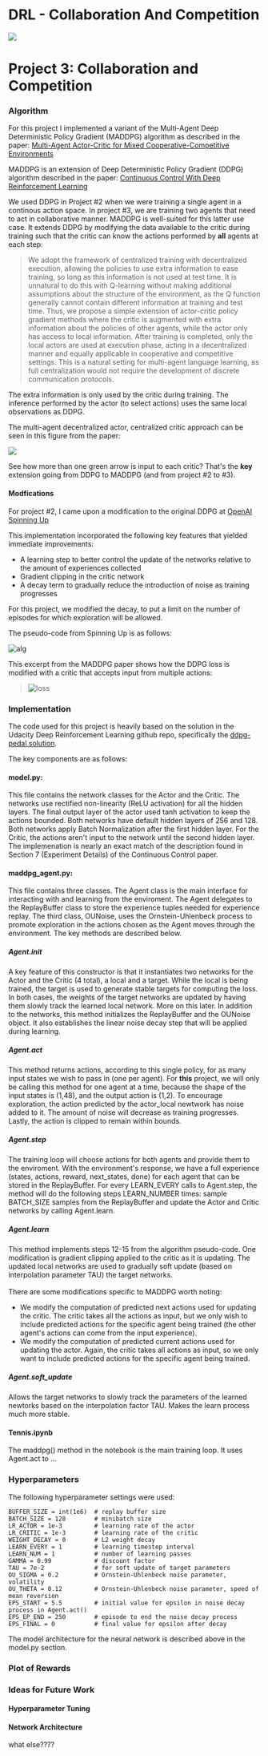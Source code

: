 # DRL - Collaboration And Competition

[//]: # (Image References)

![](./tennis.png)

# Project 3: Collaboration and Competition

### Algorithm

For this project I implemented a variant of the Multi-Agent Deep Deterministic Policy Gradient (MADDPG) algorithm as described in the paper: [Multi-Agent Actor-Critic for Mixed
Cooperative-Competitive Environments](https://proceedings.neurips.cc/paper/2017/file/68a9750337a418a86fe06c1991a1d64c-Paper.pdf)

MADDPG is an extension of Deep Deterministic Policy Gradient (DDPG) algorithm described in the paper: [Continuous Control With Deep Reinforcement Learning](https://arxiv.org/abs/1509.02971)

We used DDPG in Project #2 when we were training a single agent in a continous action space.  In project #3, we are training two agents that need to act in collaborative manner.  MADDPG is well-suited for this latter use case.  It extends DDPG by modifying the data available to the critic during training such that the critic can know the actions performed by <b>all</b> agents at each step:

> We adopt the framework of centralized training with decentralized execution, allowing the policies
> to use extra information to ease training, so long as this information is not used at test time. It is
> unnatural to do this with Q-learning without making additional assumptions about the structure of the
> environment, as the Q function generally cannot contain different information at training and test
> time. Thus, we propose a simple extension of actor-critic policy gradient methods where the critic is
> augmented with extra information about the policies of other agents, while the actor only has access
> to local information. After training is completed, only the local actors are used at execution phase,
> acting in a decentralized manner and equally applicable in cooperative and competitive settings. This
> is a natural setting for multi-agent language learning, as full centralization would not require the
> development of discrete communication protocols.

The extra information is only used by the critic during training.  The inference performed by the actor (to select actions) uses the same local observations as DDPG.  

The multi-agent decentralized actor, centralized critic approach can be seen in this figure from the paper:

![](./multi-agent-actor-critic.png)

See how more than one green arrow is input to each critic?  That's the <b>key</b> extension going from DDPG to MADDPG (and from project #2 to #3).

#### Modfications

For project #2, I came upon a modification to the original DDPG at [OpenAI Spinning Up](https://spinningup.openai.com/en/latest/algorithms/ddpg.html)

This implementation incorporated the following key features that yielded immediate improvements:
* A learning step to better control the update of the networks relative to the amount of experiences collected
* Gradient clipping in the critic network
* A decay term to gradually reduce the introduction of noise as training progresses

For this project, we modified the decay, to put a limit on the number of episodes for which exploration will be allowed.

The pseudo-code from Spinning Up is as follows:

![alg](SpinningUp-Alg.png)

This excerpt from the MADDPG paper shows how the DDPG loss is modified with a critic that accepts input from multiple actions:


> ![loss](MADDPG-loss.png)




### Implementation

The code used for this project is heavily based on the solution in the Udacity Deep Reinforcement Learning github repo, specifically the [ddpg-pedal solution](https://github.com/udacity/deep-reinforcement-learning/tree/master/ddpg-bipedal).

The key components are as follows:

#### model.py:
This file contains the network classes for the Actor and the Critic.  The networks use rectified non-linearity (ReLU activation) for all the hidden layers.  The final output layer of the actor used tanh activation to keep the actions bounded.  Both networks have default hidden layers of 256 and 128.  Both networks apply Batch Normalization after the first hidden layer.  For the Critic, the actions aren't input to the network until the second hidden layer.  The implemenation is nearly an exact match of the description found in Section 7 (Experiment Details) of the Continuous Control paper.

#### maddpg_agent.py:
This file contains three classes.  The Agent class is the main interface for interacting with and learning from the enviroment.  The Agent delegates to the ReplayBuffer class to store the experience tuples needed for experience replay.  The third class, OUNoise, uses the Ornstein-Uhlenbeck process to promote exploration in the actions chosen as the Agent moves through the environment.  The key methods are described below.

##### Agent.__init__
A key feature of this constructor is that it instantiates two networks for the Actor and the Critic (4 total), a local and a target.  While the local is being trained, the target is used to generate stable targets for computing the loss.  In both cases, the weights of the target networks are updated by having them slowly track the learned local network.  More on this later.  In addition to the networks, this method initializes the ReplayBuffer and the OUNoise object.  It also establishes the linear noise decay step that will be applied during learning.
##### Agent.act
This method returns actions, according to this single policy, for as many input states we wish to pass in (one per agent).  For <b>this</b> project, we will only be calling this method for one agent at a time, because the shape of the input states is (1,48), and the output action is (1,2).  To encourage exploration, the action predicted by the actor_local newtwork has noise added to it.  The amount of noise will decrease as training progresses.  Lastly, the action is clipped to remain within bounds.
##### Agent.step
The training loop will choose actions for both agents and provide them to the enviroment.  With the environment's response, we have a full experience (states, actions, reward, next_states, done) for each agent that can be stored in the ReplayBuffer.  For every LEARN_EVERY calls to Agent.step, the method will do the following steps LEARN_NUMBER times: sample BATCH_SIZE samples from the ReplayBuffer and update the Actor and Critic networks by calling Agent.learn.
##### Agent.learn
This method implements steps 12-15 from the algorithm pseudo-code.  One modification is gradient clipping applied to the critic as it is updating.  The updated local networks are used to gradually soft update (based on interpolation parameter TAU) the target networks.  
<br>
There are some modifications specific to MADDPG worth noting:
- We modify the computation of predicted next actions used for updating the critic.  The critic takes all the actions as input, but we only wish to include predicted actions for the specific agent being trained (the other agent's actions can come from the input experience).
- We modify the computation of predicted current actions used for updating the actor.  Again, the critic takes all actions as input, so we only want to include predicted actions for the specific agent being trained.
##### Agent.soft_update
Allows the target networks to slowly track the parameters of the learned newtorks based on the interpolation factor TAU.  Makes the learn process much more stable.

#### Tennis.ipynb
The maddpg() method in the notebook is the main training loop.  It uses Agent.act to ...

### Hyperparameters
The following hyperparameter settings were used:
```
BUFFER_SIZE = int(1e6)  # replay buffer size
BATCH_SIZE = 128        # minibatch size
LR_ACTOR = 1e-3         # learning rate of the actor
LR_CRITIC = 1e-3        # learning rate of the critic
WEIGHT_DECAY = 0        # L2 weight decay
LEARN_EVERY = 1         # learning timestep interval
LEARN_NUM = 1           # number of learning passes
GAMMA = 0.99            # discount factor
TAU = 7e-2              # for soft update of target parameters
OU_SIGMA = 0.2          # Ornstein-Uhlenbeck noise parameter, volatility
OU_THETA = 0.12         # Ornstein-Uhlenbeck noise parameter, speed of mean reversion
EPS_START = 5.5         # initial value for epsilon in noise decay process in Agent.act()
EPS_EP_END = 250        # episode to end the noise decay process
EPS_FINAL = 0           # final value for epsilon after decay
```
The model architecture for the neural network is described above in the model.py section.

### Plot of Rewards

### Ideas for Future Work

#### Hyperparameter Tuning

#### Network Architecture

what else????
